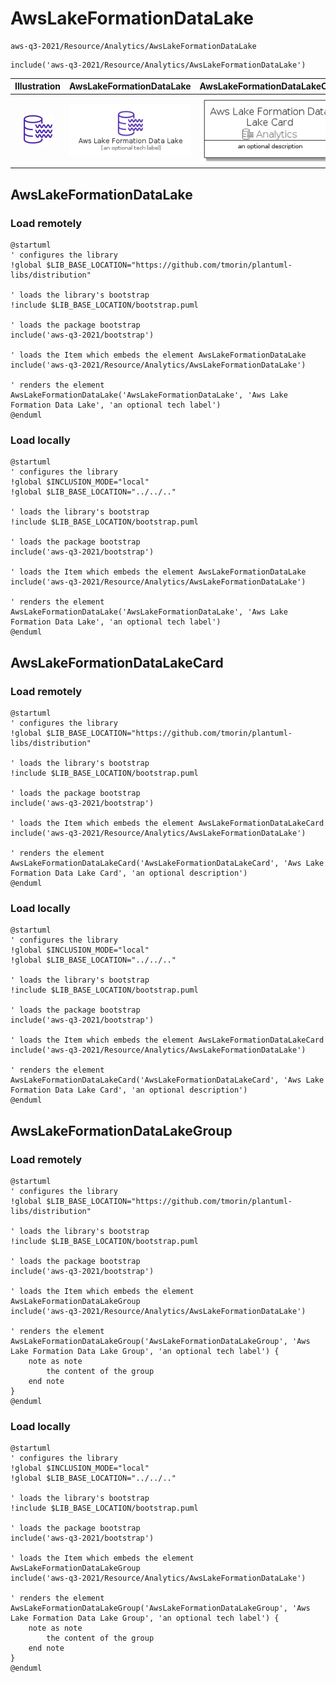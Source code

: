 # AwsLakeFormationDataLake


```text
aws-q3-2021/Resource/Analytics/AwsLakeFormationDataLake
```

```text
include('aws-q3-2021/Resource/Analytics/AwsLakeFormationDataLake')
```



| Illustration | AwsLakeFormationDataLake | AwsLakeFormationDataLakeCard | AwsLakeFormationDataLakeGroup |
| :---: | :---: | :---: | :---: |
| ![illustration for Illustration](../../../aws-q3-2021/Resource/Analytics/AwsLakeFormationDataLake.png) | ![illustration for AwsLakeFormationDataLake](../../../aws-q3-2021/Resource/Analytics/AwsLakeFormationDataLake.Local.png) | ![illustration for AwsLakeFormationDataLakeCard](../../../aws-q3-2021/Resource/Analytics/AwsLakeFormationDataLakeCard.Local.png) | ![illustration for AwsLakeFormationDataLakeGroup](../../../aws-q3-2021/Resource/Analytics/AwsLakeFormationDataLakeGroup.Local.png) |




## AwsLakeFormationDataLake

### Load remotely
```plantuml
@startuml
' configures the library
!global $LIB_BASE_LOCATION="https://github.com/tmorin/plantuml-libs/distribution"

' loads the library's bootstrap
!include $LIB_BASE_LOCATION/bootstrap.puml

' loads the package bootstrap
include('aws-q3-2021/bootstrap')

' loads the Item which embeds the element AwsLakeFormationDataLake
include('aws-q3-2021/Resource/Analytics/AwsLakeFormationDataLake')

' renders the element
AwsLakeFormationDataLake('AwsLakeFormationDataLake', 'Aws Lake Formation Data Lake', 'an optional tech label')
@enduml
```

### Load locally
```plantuml
@startuml
' configures the library
!global $INCLUSION_MODE="local"
!global $LIB_BASE_LOCATION="../../.."

' loads the library's bootstrap
!include $LIB_BASE_LOCATION/bootstrap.puml

' loads the package bootstrap
include('aws-q3-2021/bootstrap')

' loads the Item which embeds the element AwsLakeFormationDataLake
include('aws-q3-2021/Resource/Analytics/AwsLakeFormationDataLake')

' renders the element
AwsLakeFormationDataLake('AwsLakeFormationDataLake', 'Aws Lake Formation Data Lake', 'an optional tech label')
@enduml
```

## AwsLakeFormationDataLakeCard

### Load remotely
```plantuml
@startuml
' configures the library
!global $LIB_BASE_LOCATION="https://github.com/tmorin/plantuml-libs/distribution"

' loads the library's bootstrap
!include $LIB_BASE_LOCATION/bootstrap.puml

' loads the package bootstrap
include('aws-q3-2021/bootstrap')

' loads the Item which embeds the element AwsLakeFormationDataLakeCard
include('aws-q3-2021/Resource/Analytics/AwsLakeFormationDataLake')

' renders the element
AwsLakeFormationDataLakeCard('AwsLakeFormationDataLakeCard', 'Aws Lake Formation Data Lake Card', 'an optional description')
@enduml
```

### Load locally
```plantuml
@startuml
' configures the library
!global $INCLUSION_MODE="local"
!global $LIB_BASE_LOCATION="../../.."

' loads the library's bootstrap
!include $LIB_BASE_LOCATION/bootstrap.puml

' loads the package bootstrap
include('aws-q3-2021/bootstrap')

' loads the Item which embeds the element AwsLakeFormationDataLakeCard
include('aws-q3-2021/Resource/Analytics/AwsLakeFormationDataLake')

' renders the element
AwsLakeFormationDataLakeCard('AwsLakeFormationDataLakeCard', 'Aws Lake Formation Data Lake Card', 'an optional description')
@enduml
```

## AwsLakeFormationDataLakeGroup

### Load remotely
```plantuml
@startuml
' configures the library
!global $LIB_BASE_LOCATION="https://github.com/tmorin/plantuml-libs/distribution"

' loads the library's bootstrap
!include $LIB_BASE_LOCATION/bootstrap.puml

' loads the package bootstrap
include('aws-q3-2021/bootstrap')

' loads the Item which embeds the element AwsLakeFormationDataLakeGroup
include('aws-q3-2021/Resource/Analytics/AwsLakeFormationDataLake')

' renders the element
AwsLakeFormationDataLakeGroup('AwsLakeFormationDataLakeGroup', 'Aws Lake Formation Data Lake Group', 'an optional tech label') {
    note as note
        the content of the group
    end note
}
@enduml
```

### Load locally
```plantuml
@startuml
' configures the library
!global $INCLUSION_MODE="local"
!global $LIB_BASE_LOCATION="../../.."

' loads the library's bootstrap
!include $LIB_BASE_LOCATION/bootstrap.puml

' loads the package bootstrap
include('aws-q3-2021/bootstrap')

' loads the Item which embeds the element AwsLakeFormationDataLakeGroup
include('aws-q3-2021/Resource/Analytics/AwsLakeFormationDataLake')

' renders the element
AwsLakeFormationDataLakeGroup('AwsLakeFormationDataLakeGroup', 'Aws Lake Formation Data Lake Group', 'an optional tech label') {
    note as note
        the content of the group
    end note
}
@enduml
```

